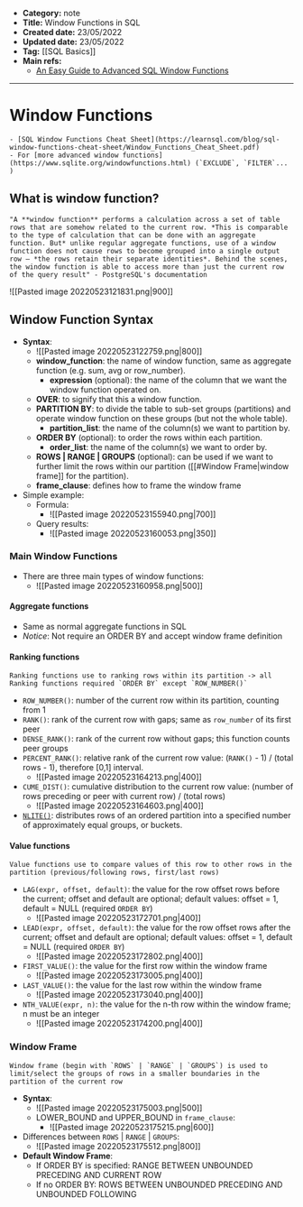- **Category:** note
- **Title:** Window Functions in SQL
- **Created date:** 23/05/2022
- **Updated date:** 23/05/2022
- **Tag:** [[SQL Basics]]
- **Main refs:**
	- [An Easy Guide to Advanced SQL Window Functions](https://towardsdatascience.com/a-guide-to-advanced-sql-window-functions-f63f2642cbf9)
---
# Window Functions
```ad-resources
- [SQL Window Functions Cheat Sheet](https://learnsql.com/blog/sql-window-functions-cheat-sheet/Window_Functions_Cheat_Sheet.pdf)
- For [more advanced window functions](https://www.sqlite.org/windowfunctions.html) (`EXCLUDE`, `FILTER`... )
```
## What is window function?
```ad-definition
"A **window function** performs a calculation across a set of table rows that are somehow related to the current row. *This is comparable to the type of calculation that can be done with an aggregate function. But* unlike regular aggregate functions, use of a window function does not cause rows to become grouped into a single output row — *the rows retain their separate identities*. Behind the scenes, the window function is able to access more than just the current row of the query result" - PostgreSQL's documentation
```
![[Pasted image 20220523121831.png|900]]
## Window Function Syntax
- **Syntax**: 
	- ![[Pasted image 20220523122759.png|800]]
	- **window_function**: the name of window function, same as aggregate function (e.g. sum, avg or row_number).
		- **expression** (optional): the name of the column that we want the window function operated on.
	- **OVER**: to signify that this a window function.
	- **PARTITION BY**: to divide the table to sub-set groups (partitions) and operate window function on these groups (but not the whole table).
		- **partition_list**: the name of the column(s) we want to partition by.
	- **ORDER BY** (optional): to order the rows within each partition.
		- **order_list**: the name of the column(s) we want to order by.
	- **ROWS | RANGE | GROUPS** (optional): can be used if we want to further limit the rows within our partition ([[#Window Frame|window frame]] for the partition).
	- **frame_clause**: defines how to frame the window frame
- Simple example:
	- Formula:
		- ![[Pasted image 20220523155940.png|700]]
	- Query results:
		- ![[Pasted image 20220523160053.png|350]]
### Main Window Functions
- There are three main types of window functions:
	- ![[Pasted image 20220523160958.png|500]]
#### Aggregate functions
- Same as normal aggregate functions in SQL
- *Notice*: Not require an ORDER BY and accept window frame definition
#### Ranking functions
```ad-definition
Ranking functions use to ranking rows within its partition -> all Ranking functions required `ORDER BY` except `ROW_NUMBER()`
```
- `ROW_NUMBER()`:  number of the current row within its partition, counting from 1
- `RANK()`: rank of the current row with gaps; same as `row_number` of its first peer
- `DENSE_RANK()`: rank of the current row without gaps; this function counts peer groups
- `PERCENT_RANK()`: relative rank of the current row value: (`RANK()` - 1) / (total rows - 1), therefore \[0,1] interval.
	- ![[Pasted image 20220523164213.png|400]]
- `CUME_DIST()`: cumulative distribution to the current row value: (number of rows preceding or peer with current row) / (total rows)
	- ![[Pasted image 20220523164603.png|400]]
- [`NLITE()`](https://www.sqlservertutorial.net/sql-server-window-functions/sql-server-ntile-function/): distributes rows of an ordered partition into a specified number of approximately equal groups, or buckets.
#### Value functions
```ad-definition
Value functions use to compare values of this row to other rows in the partition (previous/following rows, first/last rows)
```
- `LAG(expr, offset, default)`: the value for the row offset rows before the current; offset and default are optional; default values: offset = 1, default = NULL (required `ORDER BY`)
	- ![[Pasted image 20220523172701.png|400]]
- `LEAD(expr, offset, default)`: the value for the row offset rows after the current; offset and default are optional; default values: offset = 1, default = NULL (required `ORDER BY`)
	- ![[Pasted image 20220523172802.png|400]]
- `FIRST_VALUE()`: the value for the first row within the window frame
	- ![[Pasted image 20220523173005.png|400]]
- `LAST_VALUE()`: the value for the last row within the window frame
	- ![[Pasted image 20220523173040.png|400]]
- `NTH_VALUE(expr, n)`: the value for the n-th row within the window frame; n must be an integer
	- ![[Pasted image 20220523174200.png|400]]
### Window Frame
```ad-definition
Window frame (begin with `ROWS` | `RANGE` | `GROUPS`) is used to limit/select the groups of rows in a smaller boundaries in the partition of the current row 
```
- **Syntax**:
	- ![[Pasted image 20220523175003.png|500]]
	- LOWER_BOUND and UPPER_BOUND in `frame_clause`:
		- ![[Pasted image 20220523175215.png|600]]
- Differences between `ROWS` | `RANGE` | `GROUPS`:
	- ![[Pasted image 20220523175512.png|800]]
- **Default Window Frame**:
	- If ORDER BY is specified: RANGE BETWEEN UNBOUNDED PRECEDING AND CURRENT ROW
	- If no ORDER BY: ROWS BETWEEN UNBOUNDED PRECEDING AND UNBOUNDED FOLLOWING